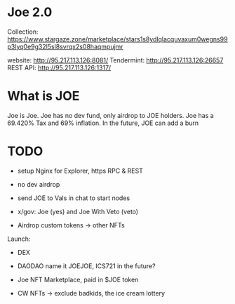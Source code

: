 # Joe 2.0

Collection: <https://www.stargaze.zone/marketplace/stars1s8ydlqlacquvaxum0wegns99p3lyq0e9g32l5sl8svrqx2s08haqmpujmr>

website: <http://95.217.113.126:8081/>
Tendermint: <http://95.217.113.126:26657>
REST API: <http://95.217.113.126:1317/>


# What is JOE

Joe is Joe.
Joe has no dev fund, only airdrop to JOE holders.
Joe has a 69.420% Tax and 69% inflation.
In the future, JOE can add a burn

# TODO
- setup Nginx for Explorer, https RPC & REST
- no dev airdrop
- send JOE to Vals in chat to start nodes
- x/gov: Joe (yes) and Joe With Veto (veto)

- Airdrop custom tokens -> other NFTs

Launch:
- DEX
- DAODAO name it JOEJOE, ICS721 in the future?
- Joe NFT Marketplace, paid in $JOE token

- CW NFTs -> exclude badkids, the ice cream lottery